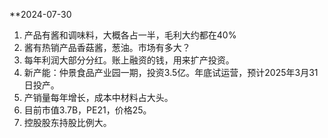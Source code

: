 **2024-07-30
1. 产品有酱和调味料，大概各占一半，毛利大约都在40%
2. 酱有热销产品香菇酱，葱油。市场有多大？
3. 每年利润大部分分红。账上融资的钱，用来扩产投资。
4. 新产能：仲景食品产业园一期，投资3.5亿。年底试运营，预计2025年3月31日投产。
5. 产销量每年增长，成本中材料占大头。
6. 目前市值3.7B，PE21，价格25。
7. 控股股东持股比例大。

